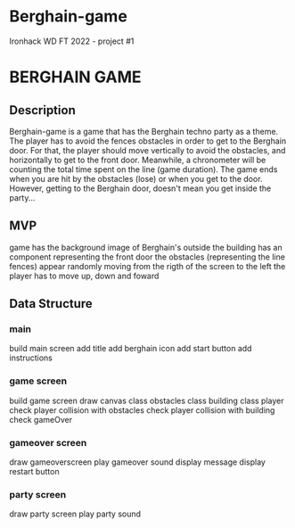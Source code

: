 # Berghain-game
Ironhack WD FT 2022 - project #1

# BERGHAIN GAME

## Description
Berghain-game is a game that has the Berghain techno party as a theme. The player has to avoid the fences obstacles in order to get to the Berghain door. For that, the player should move vertically to avoid the obstacles, and horizontally to get to the front door. Meanwhile, a chronometer will be counting the total time spent on the line (game duration). The game ends when you are hit by the obstacles (lose) or when you get to the door. However, getting to the Berghain door, doesn't mean you get inside the party...

## MVP
game has the background image of Berghain's outside
the building has an component representing the front door
the obstacles (representing the line fences) appear randomly moving from the rigth of the screen to the left
the player has to move up, down and foward


## Data Structure

### main
build main screen
add title
add berghain icon
add start button
add instructions

### game screen
build game screen
draw canvas
class obstacles
class building
class player
check player collision with obstacles
check player collision with building
check gameOver

### gameover screen
draw gameoverscreen
play gameover sound
display message
display restart button

### party screen
draw party screen
play party sound


